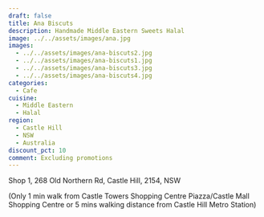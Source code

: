 ```yaml
---
draft: false
title: Ana Biscuts
description: Handmade Middle Eastern Sweets Halal
image: ../../assets/images/ana.jpg
images:
  - ../../assets/images/ana-biscuts2.jpg
  - ../../assets/images/ana-biscuts1.jpg
  - ../../assets/images/ana-biscuts3.jpg
  - ../../assets/images/ana-biscuts4.jpg
categories:
  - Cafe
cuisine:
  - Middle Eastern
  - Halal
region:
  - Castle Hill
  - NSW
  - Australia
discount_pct: 10
comment: Excluding promotions
---
```

Shop 1, 268 Old Northern Rd, Castle Hill, 2154, NSW

(Only 1 min walk from Castle Towers Shopping Centre Piazza/Castle Mall Shopping Centre or 5 mins walking distance from Castle Hill Metro Station)
